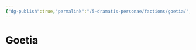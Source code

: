 ```yaml
---
{"dg-publish":true,"permalink":"/5-dramatis-personae/factions/goetia/","noteIcon":""}
---
```


# Goetia


